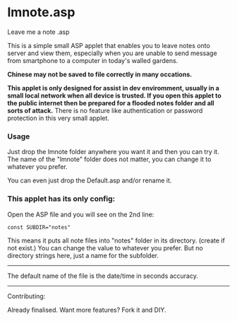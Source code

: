 # lmnote.asp
Leave me a note .asp

This is a simple small ASP applet that enables you to leave notes onto server and view them, especially when you are unable to send message from smartphone to a computer in today's walled gardens.

**Chinese may not be saved to file correctly in many occations.**

**This applet is only designed for assist in dev enviromment, usually in a small local network when all device is trusted. If you open this applet to the public internet then be prepared for a flooded notes folder and all sorts of attack.** There is no feature like authentication or password protection in this very small applet.

### Usage

Just drop the lmnote folder anywhere you want it and then you can try it. The name of the "lmnote" folder does not matter, you can change it to whatever you prefer.

You can even just drop the Default.asp and/or rename it. 

### This applet has its only config: 

Open the ASP file and you will see on the 2nd line:

```vbscript
const SUBDIR="notes"
```

This means it puts all note files into "notes" folder in its directory. (create if not exist.) You can change the value to whatever you prefer. But no directory strings here, just a name for the subfolder.

------

The default name of the file is the date/time in seconds accuracy. 

------

Contributing:

Already finalised. Want more features? Fork it and DIY.

